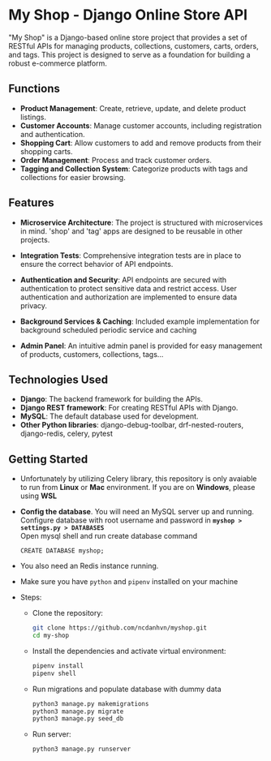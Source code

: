 # My Shop - Django Online Store API

"My Shop" is a Django-based online store project that provides a set of RESTful APIs for managing products, collections, customers, carts, orders, and tags. This project is designed to serve as a foundation for building a robust e-commerce platform.

## Functions

- **Product Management**: Create, retrieve, update, and delete product listings.
- **Customer Accounts**: Manage customer accounts, including registration and authentication.
- **Shopping Cart**: Allow customers to add and remove products from their shopping carts.
- **Order Management**: Process and track customer orders.
- **Tagging and Collection System**: Categorize products with tags and collections for easier browsing.

## Features

- **Microservice Architecture**: The project is structured with microservices in mind. 'shop' and 'tag' apps are designed to be reusable in other projects.

- **Integration Tests**: Comprehensive integration tests are in place to ensure the correct behavior of API endpoints.

- **Authentication and Security**: API endpoints are secured with authentication to protect sensitive data and restrict access. User authentication and authorization are implemented to ensure data privacy.

- **Background Services & Caching**: Included example implementation for background scheduled periodic service and caching

- **Admin Panel**: An intuitive admin panel is provided for easy management of products, customers, collections, tags...

## Technologies Used

- **Django**: The backend framework for building the APIs.
- **Django REST framework**: For creating RESTful APIs with Django.
- **MySQL**: The default database used for development.
- **Other Python libraries**: django-debug-toolbar, drf-nested-routers, django-redis, celery, pytest

## Getting Started

- Unfortunately by utilizing Celery library, this repository is only avaiable to run from **Linux** or **Mac** environment. If you are on **Windows**, please using **WSL**

- **Config the database**. You will need an MySQL server up and running. Configure database with root username and password in **`myshop > settings.py > DATABASES`**  
Open mysql shell and run create database command

    ```MySQL
    CREATE DATABASE myshop;
    ```

- You also need an Redis instance running.

- Make sure you have `python` and `pipenv` installed on your machine

- Steps:
  - Clone the repository:

    ```bash
    git clone https://github.com/ncdanhvn/myshop.git
    cd my-shop
    ```

  - Install the dependencies and activate virtual environment:

    ```bash
    pipenv install
    pipenv shell
    ```

  - Run migrations and populate database with dummy data

    ```bash
    python3 manage.py makemigrations
    python3 manage.py migrate
    python3 manage.py seed_db
    ```

  - Run server:
  
    ```bash
    python3 manage.py runserver
    ```
